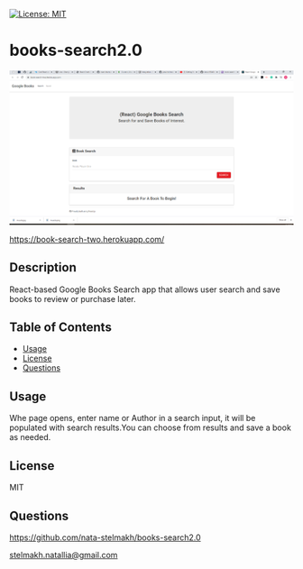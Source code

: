  
  [![License: MIT](https://img.shields.io/badge/License-MIT-yellow.svg)](https://opensource.org/licenses/MIT)
  # books-search2.0
  ![](/Screenshot.png)

  https://book-search-two.herokuapp.com/
  ## Description 
  
  React-based Google Books Search app that allows user search and save books to review or purchase later.
  

  ## Table of Contents  
  * [Usage](#usage)
  * [License](#license)
  * [Questions](#questions)
  
 
  ## Usage
  Whe page opens, enter name or Author in a search input, it will be populated with search results.You can choose from results and save a book as needed.
  ## License
  
  MIT

  ## Questions
  

  https://github.com/nata-stelmakh/books-search2.0
  
  stelmakh.natallia@gmail.com
